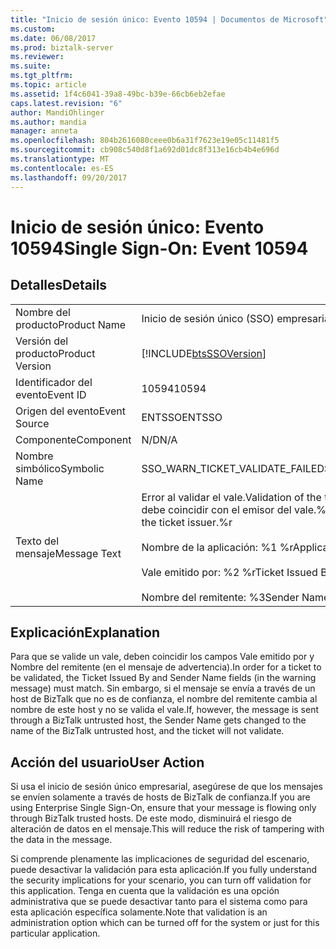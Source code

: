 ```yaml
---
title: "Inicio de sesión único: Evento 10594 | Documentos de Microsoft"
ms.custom: 
ms.date: 06/08/2017
ms.prod: biztalk-server
ms.reviewer: 
ms.suite: 
ms.tgt_pltfrm: 
ms.topic: article
ms.assetid: 1f4c6041-39a8-49bc-b39e-66cb6eb2efae
caps.latest.revision: "6"
author: MandiOhlinger
ms.author: mandia
manager: anneta
ms.openlocfilehash: 804b2616080ceee0b6a31f7623e19e05c11481f5
ms.sourcegitcommit: cb908c540d8f1a692d01dc8f313e16cb4b4e696d
ms.translationtype: MT
ms.contentlocale: es-ES
ms.lasthandoff: 09/20/2017
---
```

# <a name="single-sign-on-event-10594"></a><span data-ttu-id="c910f-102">Inicio de sesión único: Evento 10594</span><span class="sxs-lookup"><span data-stu-id="c910f-102">Single Sign-On: Event 10594</span></span>
## <a name="details"></a><span data-ttu-id="c910f-103">Detalles</span><span class="sxs-lookup"><span data-stu-id="c910f-103">Details</span></span>  
  
|||  
|-|-|  
|<span data-ttu-id="c910f-104">Nombre del producto</span><span class="sxs-lookup"><span data-stu-id="c910f-104">Product Name</span></span>|<span data-ttu-id="c910f-105">Inicio de sesión único (SSO) empresarial</span><span class="sxs-lookup"><span data-stu-id="c910f-105">Enterprise Single Sign-On</span></span>|  
|<span data-ttu-id="c910f-106">Versión del producto</span><span class="sxs-lookup"><span data-stu-id="c910f-106">Product Version</span></span>|[!INCLUDE[btsSSOVersion](../includes/btsssoversion-md.md)]|  
|<span data-ttu-id="c910f-107">Identificador del evento</span><span class="sxs-lookup"><span data-stu-id="c910f-107">Event ID</span></span>|<span data-ttu-id="c910f-108">10594</span><span class="sxs-lookup"><span data-stu-id="c910f-108">10594</span></span>|  
|<span data-ttu-id="c910f-109">Origen del evento</span><span class="sxs-lookup"><span data-stu-id="c910f-109">Event Source</span></span>|<span data-ttu-id="c910f-110">ENTSSO</span><span class="sxs-lookup"><span data-stu-id="c910f-110">ENTSSO</span></span>|  
|<span data-ttu-id="c910f-111">Componente</span><span class="sxs-lookup"><span data-stu-id="c910f-111">Component</span></span>|<span data-ttu-id="c910f-112">N/D</span><span class="sxs-lookup"><span data-stu-id="c910f-112">N/A</span></span>|  
|<span data-ttu-id="c910f-113">Nombre simbólico</span><span class="sxs-lookup"><span data-stu-id="c910f-113">Symbolic Name</span></span>|<span data-ttu-id="c910f-114">SSO_WARN_TICKET_VALIDATE_FAILED</span><span class="sxs-lookup"><span data-stu-id="c910f-114">SSO_WARN_TICKET_VALIDATE_FAILED</span></span>|  
|<span data-ttu-id="c910f-115">Texto del mensaje</span><span class="sxs-lookup"><span data-stu-id="c910f-115">Message Text</span></span>|<span data-ttu-id="c910f-116">Error al validar el vale.</span><span class="sxs-lookup"><span data-stu-id="c910f-116">Validation of the ticket failed.</span></span> <span data-ttu-id="c910f-117">El nombre del remitente debe coincidir con el emisor del vale.%r</span><span class="sxs-lookup"><span data-stu-id="c910f-117">The sender name must match that of the ticket issuer.%r</span></span><br /><br /> <span data-ttu-id="c910f-118">Nombre de la aplicación: %1 %r</span><span class="sxs-lookup"><span data-stu-id="c910f-118">Application Name: %1%r</span></span><br /><br /> <span data-ttu-id="c910f-119">Vale emitido por: %2 %r</span><span class="sxs-lookup"><span data-stu-id="c910f-119">Ticket Issued By: %2%r</span></span><br /><br /> <span data-ttu-id="c910f-120">Nombre del remitente: %3</span><span class="sxs-lookup"><span data-stu-id="c910f-120">Sender Name: %3</span></span>|  
  
## <a name="explanation"></a><span data-ttu-id="c910f-121">Explicación</span><span class="sxs-lookup"><span data-stu-id="c910f-121">Explanation</span></span>  
 <span data-ttu-id="c910f-122">Para que se valide un vale, deben coincidir los campos Vale emitido por y Nombre del remitente (en el mensaje de advertencia).</span><span class="sxs-lookup"><span data-stu-id="c910f-122">In order for a ticket to be validated, the Ticket Issued By and Sender Name fields (in the warning message) must match.</span></span> <span data-ttu-id="c910f-123">Sin embargo, si el mensaje se envía a través de un host de BizTalk que no es de confianza, el nombre del remitente cambia al nombre de este host y no se valida el vale.</span><span class="sxs-lookup"><span data-stu-id="c910f-123">If, however, the message is sent through a BizTalk untrusted host, the Sender Name gets changed to the name of the BizTalk untrusted host, and the ticket will not validate.</span></span>  
  
## <a name="user-action"></a><span data-ttu-id="c910f-124">Acción del usuario</span><span class="sxs-lookup"><span data-stu-id="c910f-124">User Action</span></span>  
 <span data-ttu-id="c910f-125">Si usa el inicio de sesión único empresarial, asegúrese de que los mensajes se envíen solamente a través de hosts de BizTalk de confianza.</span><span class="sxs-lookup"><span data-stu-id="c910f-125">If you are using Enterprise Single Sign-On, ensure that your message is flowing only through BizTalk trusted hosts.</span></span> <span data-ttu-id="c910f-126">De este modo, disminuirá el riesgo de alteración de datos en el mensaje.</span><span class="sxs-lookup"><span data-stu-id="c910f-126">This will reduce the risk of tampering with the data in the message.</span></span>  
  
 <span data-ttu-id="c910f-127">Si comprende plenamente las implicaciones de seguridad del escenario, puede desactivar la validación para esta aplicación.</span><span class="sxs-lookup"><span data-stu-id="c910f-127">If you fully understand the security implications for your scenario, you can turn off validation for this application.</span></span> <span data-ttu-id="c910f-128">Tenga en cuenta que la validación es una opción administrativa que se puede desactivar tanto para el sistema como para esta aplicación específica solamente.</span><span class="sxs-lookup"><span data-stu-id="c910f-128">Note that validation is an administration option which can be turned off for the system or just for this particular application.</span></span>